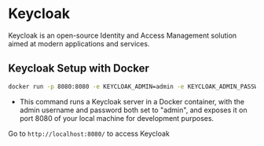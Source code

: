 # Keycloak
Keycloak is an open-source Identity and Access Management solution aimed at modern applications and services.

## Keycloak Setup with Docker
```sh
docker run -p 8080:8080 -e KEYCLOAK_ADMIN=admin -e KEYCLOAK_ADMIN_PASSWORD=admin quay.io/keycloak/keycloak:23.0.6 start-dev
```
- This command runs a Keycloak server in a Docker container, with the admin username and password both set to "admin", and exposes it on port 8080 of your local machine for development purposes.

Go to `http://localhost:8080/` to access Keycloak
